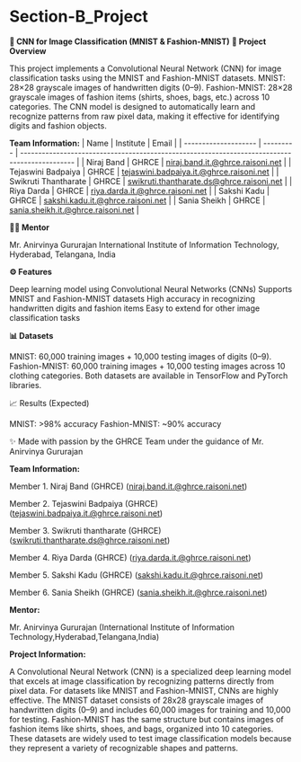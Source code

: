 # Section-B_Project

**🧠 CNN for Image Classification (MNIST & Fashion-MNIST)**
**📌 Project Overview**

This project implements a Convolutional Neural Network (CNN) for image classification tasks using the MNIST and Fashion-MNIST datasets.
MNIST: 28×28 grayscale images of handwritten digits (0–9).
Fashion-MNIST: 28×28 grayscale images of fashion items (shirts, shoes, bags, etc.) across 10 categories.
The CNN model is designed to automatically learn and recognize patterns from raw pixel data, making it effective for identifying digits and fashion objects.

**Team Information:**
| Name                 | Institute | Email                                                                                         |
| -------------------- | --------- | --------------------------------------------------------------------------------------------- |
| Niraj Band           | GHRCE     | [niraj.band.it.@ghrce.raisoni.net](mailto:niraj.band.it.@ghrce.raisoni.net)                   |
| Tejaswini Badpaiya   | GHRCE     | [tejaswini.badpaiya.it.@ghrce.raisoni.net](mailto:tejaswini.badpaiya.it.@ghrce.raisoni.net)   |
| Swikruti Thantharate | GHRCE     | [swikruti.thantharate.ds@ghrce.raisoni.net](mailto:swikruti.thantharate.ds@ghrce.raisoni.net) |
| Riya Darda           | GHRCE     | [riya.darda.it.@ghrce.raisoni.net](mailto:riya.darda.it.@ghrce.raisoni.net)                   |
| Sakshi Kadu          | GHRCE     | [sakshi.kadu.it.@ghrce.raisoni.net](mailto:sakshi.kadu.it.@ghrce.raisoni.net)                 |
| Sania Sheikh         | GHRCE     | [sania.sheikh.it.@ghrce.raisoni.net](mailto:sania.sheikh.it.@ghrce.raisoni.net)               |

**🧑‍🏫 Mentor**

Mr. Anirvinya Gururajan
International Institute of Information Technology, Hyderabad, Telangana, India

**⚙️ Features**

Deep learning model using Convolutional Neural Networks (CNNs)
Supports MNIST and Fashion-MNIST datasets
High accuracy in recognizing handwritten digits and fashion items
Easy to extend for other image classification tasks


**📊 Datasets**

MNIST: 60,000 training images + 10,000 testing images of digits (0–9).
Fashion-MNIST: 60,000 training images + 10,000 testing images across 10 clothing categories.
Both datasets are available in TensorFlow and PyTorch libraries.


📈 Results (Expected)

MNIST: >98% accuracy
Fashion-MNIST: ~90% accuracy

✨ Made with passion by the GHRCE Team under the guidance of Mr. Anirvinya Gururajan






















**Team Information:**

Member 1. Niraj Band (GHRCE) (niraj.band.it.@ghrce.raisoni.net) 

Member 2. Tejaswini Badpaiya (GHRCE) (tejaswini.badpaiya.it.@ghrce.raisoni.net) 

Member 3. Swikruti thantharate (GHRCE) (swikruti.thantharate.ds@ghrce.raisoni.net) 

Member 4. Riya Darda (GHRCE) (riya.darda.it.@ghrce.raisoni.net) 

Member 5. Sakshi Kadu (GHRCE) (sakshi.kadu.it.@ghrce.raisoni.net) 

Member 6. Sania Sheikh (GHRCE) (sania.sheikh.it.@ghrce.raisoni.net) 

**Mentor:**

Mr. Anirvinya Gururajan (International Institute of Information Technology,Hyderabad,Telangana,India)

**Project Information:**

A Convolutional Neural Network (CNN) is a specialized deep learning model that excels at image classification by recognizing patterns directly from pixel data. For datasets like MNIST and Fashion-MNIST, CNNs are highly effective. The MNIST dataset consists of 28x28 grayscale images of handwritten digits (0–9) and includes 60,000 images for training and 10,000 for testing. Fashion-MNIST has the same structure but contains images of fashion items like shirts, shoes, and bags, organized into 10 categories. These datasets are widely used to test image classification models because they represent a variety of recognizable shapes and patterns.
